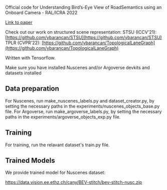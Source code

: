 Official code for Understanding Bird’s-Eye View of RoadSemantics using an Onboard Camera - RAL/ICRA 2022

[Link to paper](https://arxiv.org/pdf/2012.03040.pdf) 

Check out our work on structured scene representation:
STSU (ICCV'21): [https://github.com/ybarancan/STSU](https://github.com/ybarancan/STSU)
TPLR (CVPR'22): [https://github.com/ybarancan/TopologicalLaneGraph](https://github.com/ybarancan/TopologicalLaneGraph)

Written with Tensorflow.

Make sure you have installed Nuscenes and/or Argoverse devkits and datasets installed

## Data preparation

For Nuscenes, run make_nuscenes_labels.py and dataset_creator.py, by setting the necessary paths in the experiments/nuscenes_objects_base.py file.
For Argoverse, run make_argoverse_labels.py, by setting the necessary paths in the experiments/argoverse_objects_exp.py file.

## Training

For training, run the relavant dataset's train.py file. 

## Trained Models

We provide trained model for Nuscenes dataset:

https://data.vision.ee.ethz.ch/cany/BEV-stitch/bev-stitch-nusc.zip

